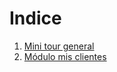 # Indice

1. [Mini tour general](https://bitbucket.org/onefacture/requerimientos-videos-onefacture/src/master/indice/mini-tour.md)
1. [Módulo mis clientes](https://bitbucket.org/onefacture/requerimientos-videos-onefacture/src/master/indice/modulo-mis-clientes.md)

